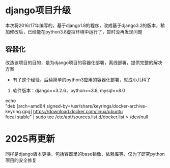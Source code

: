 # django项目升级
本次将2016/17年编写的，基于django1.8的程序，改成基于django3.2的版本，稍加修改后，已经能在python3.8虚拟环境中运行了，暂时没再发现问题

## 容器化
改造该项目的目的，是为django项目的容器化部署，离线部署，提供完整的解决方案

* 有了这个经验，后续简单的python3应用的容器化部署，就成小儿科了

1. 软件版本：django==3.2.6，python==3.8, mysql==8.0


echo \
  "deb [arch=amd64 signed-by=/usr/share/keyrings/docker-archive-keyring.gpg] https://download.docker.com/linux/ubuntu \
  focal stable" | sudo tee /etc/apt/sources.list.d/docker.list > /dev/null



# 2025再更新
同样是django版本更换，包括容器里的base镜像，依赖库等，仅为了研究python项目的安全修复